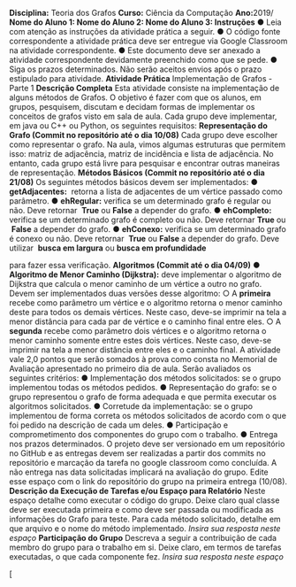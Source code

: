 **Disciplina:** ​Teoria dos Grafos
**Curso:** ​Ciência da Computação
**Ano:** ​2019/
**Nome do Aluno 1:
Nome do Aluno 2:
Nome do Aluno 3:
Instruções**
● Leia com atenção as instruções da atividade prática a seguir.
● O código fonte correspondente a atividade prática deve ser entregue via Google
Classroom na atividade correspondente.
● Este documento deve ser anexado a atividade correspondente devidamente preenchido
como que se pede.
● Siga os prazos determinados. Não serão aceitos envios após o prazo estipulado para
atividade.
**Atividade Prática**
Implementação de Grafos - Parte 1
**Descrição Completa**
Esta atividade consiste na implementação de alguns métodos de Grafos. O objetivo é fazer com
que os alunos, em grupos, pesquisem, discutam e decidam formas de implementar os conceitos
de grafos visto em sala de aula.
Cada grupo deve implementar, em java ou C++ ou Python, os seguintes requisitos:
**Representação do Grafo (Commit no repositório até o dia 10/08)**
Cada grupo deve escolher como representar o grafo. Na aula, vimos algumas estruturas que
permitem isso: matriz de adjacência, matriz de incidência e lista de adjacência. No entanto,
cada grupo está livre para pesquisar e encontrar outras maneiras de representação.
**Métodos Básicos (Commit no repositório até o dia 21/08)**
Os seguintes métodos básicos devem ser implementados:
● **getAdjacentes:** ​ retorna a lista de adjacentes de um vértice passado como parâmetro.
● **ehRegular:** verifica se um determinado grafo é regular ou não. Deve retornar ​ **True** ​ou
**False** ​a depender do grafo.
● **ehCompleto:** verifica se um determinado grafo é completo ou não. Deve retornar ​ **True**
ou ​ **False** ​a depender do grafo.
● **ehConexo:** verifica se um determinado grafo é conexo ou não. Deve retornar ​ **True** ​ou
**False** a depender do grafo. Deve utilizar ​ **busca em largura** ​ou ​ **busca em profundidade**


para fazer essa verificação.
**Algoritmos (Commit até o dia 04/09)**
● **Algoritmo de Menor Caminho (Dijkstra):** deve implementar o algoritmo de Dijkstra que
calcula o menor caminho de um vértice a outro no grafo. Devem ser implementados
duas versões desse algoritmo:
○ A ​ **primeira** recebe como parâmetro um vértice e o algoritmo retorna o menor
caminho deste para todos os demais vértices. Neste caso, deve-se imprimir na
tela a menor distância para cada par de vértice e o caminho final entre eles.
○ A ​ **segunda** recebe como parâmetro dois vértices e o algoritmo retorna o menor
caminho somente entre estes dois vértices. Neste caso, deve-se imprimir na tela
a menor distância entre eles e o caminho final.
A atividade vale 2,0 pontos que serão somados à prova como consta no Memorial de Avaliação
apresentado no primeiro dia de aula. Serão avaliados os seguintes critérios:
● Implementação dos métodos solicitados: se o grupo implementou todas os métodos
pedidos.
● Representação do grafo: se o grupo representou o grafo de forma adequada e que
permita executar os algoritmos solicitados.
● Corretude da implementação: se o grupo implementou de forma correta os métodos
solicitados de acordo com o que foi pedido na descrição de cada um deles.
● Participação e comprometimento dos componentes do grupo com o trabalho.
● Entrega nos prazos determinados.
O projeto deve ser versionado em um repositório no GitHub e as entregas devem ser realizadas
a partir dos commits no repositório e marcação da tarefa no google classroom como concluída.
A não entrega nas data solicitadas implicará na avaliação do grupo.
Edite esse espaço com o link do repositório do grupo na primeira entrega (10/08).
**Descrição da Execução de Tarefas e/ou Espaço para Relatório**
Neste espaço detalhe como executar o código do grupo. Deixe claro qual classe deve ser
executada primeira e como deve ser passada ou modificada as informações do Grafo para
teste. Para cada método solicitado, detalhe em que arquivo e o nome do método implementado.
_Insira sua resposta neste espaço_
**Participação do Grupo**
Descreva a seguir a contribuição de cada membro do grupo para o trabalho em si. Deixe claro,
em termos de tarefas executadas, o que cada componente fez.
_Insira sua resposta neste espaço_


[